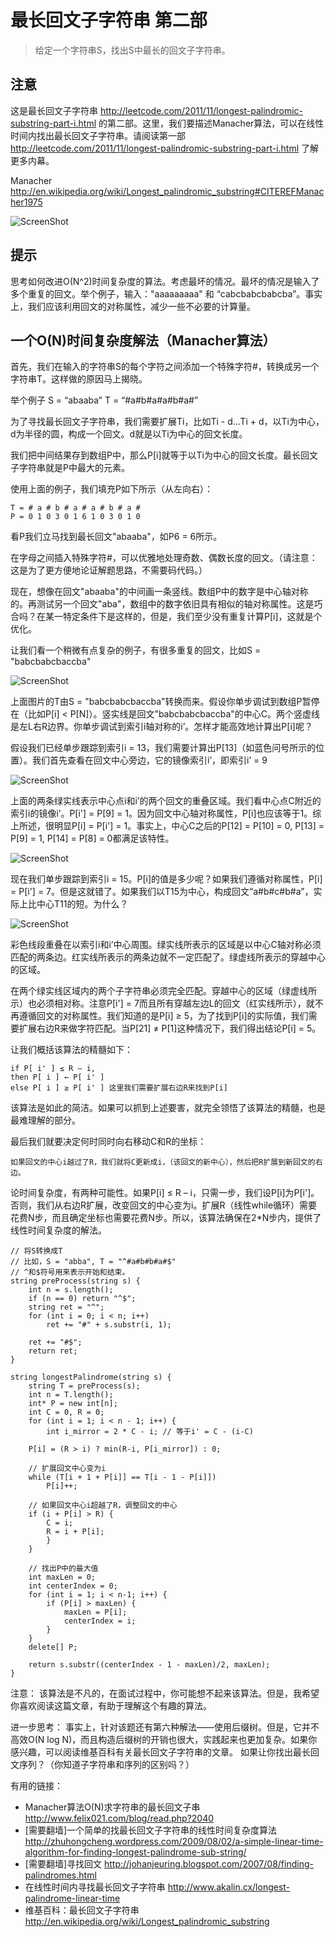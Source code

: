 # 最长回文子字符串 第二部

> 给定一个字符串S，找出S中最长的回文子字符串。

## 注意
这是最长回文子字符串 http://leetcode.com/2011/11/longest-palindromic-substring-part-i.html 的第二部。这里，我们要描述Manacher算法，可以在线性时间内找出最长回文子字符串。请阅读第一部 http://leetcode.com/2011/11/longest-palindromic-substring-part-i.html 了解更多内幕。

Manacher http://en.wikipedia.org/wiki/Longest_palindromic_substring#CITEREFManacher1975

![ScreenShot](https://raw.github.com/xiangzhai/leetcode/master/image/ManG490.jpg)

## 提示
思考如何改进O(N^2)时间复杂度的算法。考虑最坏的情况。最坏的情况是输入了多个重复的回文。举个例子，输入："aaaaaaaaa" 和 “cabcbabcbabcba”。事实上，我们应该利用回文的对称属性，减少一些不必要的计算量。

## 一个O(N)时间复杂度解法（Manacher算法）
首先，我们在输入的字符串S的每个字符之间添加一个特殊字符#，转换成另一个字符串T。这样做的原因马上揭晓。

举个例子 S = “abaaba” T = “#a#b#a#a#b#a#”

为了寻找最长回文子字符串，我们需要扩展Ti，比如Ti - d...Ti + d，以Ti为中心，d为半径的圆，构成一个回文。d就是以Ti为中心的回文长度。

我们把中间结果存到数组P中，那么P[i]就等于以Ti为中心的回文长度。最长回文子字符串就是P中最大的元素。

使用上面的例子，我们填充P如下所示（从左向右）：

```
T = # a # b # a # a # b # a #
P = 0 1 0 3 0 1 6 1 0 3 0 1 0
```

看P我们立马找到最长回文"abaaba"，如P6 = 6所示。

在字母之间插入特殊字符#，可以优雅地处理奇数、偶数长度的回文。（请注意：这是为了更方便地论证解题思路，不需要码代码。）

现在，想像在回文"abaaba"的中间画一条竖线。数组P中的数字是中心轴对称的。再测试另一个回文"aba"，数组中的数字依旧具有相似的轴对称属性。这是巧合吗？在某一特定条件下是这样的，但是，我们至少没有重复计算P[i]，这就是个优化。

让我们看一个稍微有点复杂的例子，有很多重复的回文，比如S = "babcbabcbaccba"

![ScreenShot](https://raw.github.com/xiangzhai/leetcode/master/image/palindrome_table10.png) 

上面图片的T由S = "babcbabcbaccba"转换而来。假设你单步调试到数组P暂停在（比如P[i] < P[N]）。竖实线是回文"babcbabcbaccba"的中心C。两个竖虚线是左L右R边界。你单步调试到索引i轴对称的i’。怎样才能高效地计算出P[i]呢？

假设我们已经单步跟踪到索引i = 13，我们需要计算出P[13]（如蓝色问号所示的位置）。我们首先查看在回文中心旁边，它的镜像索引i’，即索引i’ = 9

![ScreenShot](https://raw.github.com/xiangzhai/leetcode/master/image/palindrome_table11.png) 

上面的两条绿实线表示中心点i和i’的两个回文的重叠区域。我们看中心点C附近的索引i的镜像i’。P[i'] = P[9] = 1。因为回文中心轴对称属性，P[i]也应该等于1。综上所述，很明显P[i] = P[i'] = 1。事实上，中心C之后的P[12] = P[10] = 0, P[13] = P[9] = 1, P[14] = P[8] = 0都满足该特性。

![ScreenShot](https://raw.github.com/xiangzhai/leetcode/master/image/palindrome_table4.png)

现在我们单步跟踪到索引i = 15。P[i]的值是多少呢？如果我们遵循对称属性，P[i] = P[i'] = 7。但是这就错了。如果我们以T15为中心，构成回文“a#b#c#b#a”，实际上比中心T11的短。为什么？

![ScreenShot](https://raw.github.com/xiangzhai/leetcode/master/image/palindrome_table5.png)

彩色线段重叠在以索引i和i’中心周围。绿实线所表示的区域是以中心C轴对称必须匹配的两条边。红实线所表示的两条边就不一定匹配了。绿虚线所表示的穿越中心的区域。

在两个绿实线区域内的两个子字符串必须完全匹配。穿越中心的区域（绿虚线所示）也必须相对称。注意P[i'] = 7而且所有穿越左边L的回文（红实线所示），就不再遵循回文的对称属性。我们知道的是P[i] ≥ 5，为了找到P[i]的实际值，我们需要扩展右边R来做字符匹配。当P[21] ≠ P[1]这种情况下，我们得出结论P[i] = 5。

让我们概括该算法的精髓如下：

```
if P[ i' ] ≤ R – i,
then P[ i ] ← P[ i' ]
else P[ i ] ≥ P[ i' ] 这里我们需要扩展右边R来找到P[i]
```

该算法是如此的简洁。如果可以抓到上述要害，就完全领悟了该算法的精髓，也是最难理解的部分。

最后我们就要决定何时同时向右移动C和R的坐标：

```
如果回文的中心i越过了R，我们就将C更新成i，（该回文的新中心），然后把R扩展到新回文的右边。
```

论时间复杂度，有两种可能性。如果P[i] ≤ R – i，只需一步，我们设P[i]为P[i']。否则，我们从右边R扩展，改变回文的中心变为i。扩展R（线性while循环）需要花费N步，而且确定坐标也需要花费N步。所以，该算法确保在2*N步内，提供了线性时间复杂度的解法。

```
// 将S转换成T
// 比如，S = "abba", T = "^#a#b#b#a#$"
// ^和$符号用来表示开始和结束。 
string preProcess(string s) {
    int n = s.length();
    if (n == 0) return "^$";
    string ret = "^";
    for (int i = 0; i < n; i++)
        ret += "#" + s.substr(i, 1);
 
    ret += "#$";
    return ret;
}
 
string longestPalindrome(string s) {
    string T = preProcess(s);
    int n = T.length();
    int* P = new int[n];
    int C = 0, R = 0;
    for (int i = 1; i < n - 1; i++) {
        int i_mirror = 2 * C - i; // 等于i' = C - (i-C)
    
    P[i] = (R > i) ? min(R-i, P[i_mirror]) : 0;
    
    // 扩展回文中心变为i
    while (T[i + 1 + P[i]] == T[i - 1 - P[i]])
        P[i]++;
 
    // 如果回文中心i超越了R，调整回文的中心
    if (i + P[i] > R) {
        C = i;
        R = i + P[i];
        }
    }
 
    // 找出P中的最大值
    int maxLen = 0;
    int centerIndex = 0;
    for (int i = 1; i < n-1; i++) {
        if (P[i] > maxLen) {
            maxLen = P[i];
            centerIndex = i;
        }
    }
    delete[] P;
  
    return s.substr((centerIndex - 1 - maxLen)/2, maxLen);
}
```

注意：
该算法是不凡的，在面试过程中，你可能想不起来该算法。但是，我希望你喜欢阅读这篇文章，有助于理解这个有趣的算法。

进一步思考：
事实上，针对该题还有第六种解法——使用后缀树。但是，它并不高效O(N log N)，而且构造后缀树的开销也很大，实践起来也更加复杂。如果你感兴趣，可以阅读维基百科有关最长回文子字符串的文章。
如果让你找出最长回文序列？（你知道子字符串和序列的区别吗？）

有用的链接：
* Manacher算法O(N)求字符串的最长回文子串 http://www.felix021.com/blog/read.php?2040
* [需要翻墙]一个简单的找最长回文子字符串的线性时间复杂度算法 http://zhuhongcheng.wordpress.com/2009/08/02/a-simple-linear-time-algorithm-for-finding-longest-palindrome-sub-string/
* [需要翻墙]寻找回文 http://johanjeuring.blogspot.com/2007/08/finding-palindromes.html
* 在线性时间内寻找最长回文子字符串 http://www.akalin.cx/longest-palindrome-linear-time
* 维基百科：最长回文子字符串 http://en.wikipedia.org/wiki/Longest_palindromic_substring
